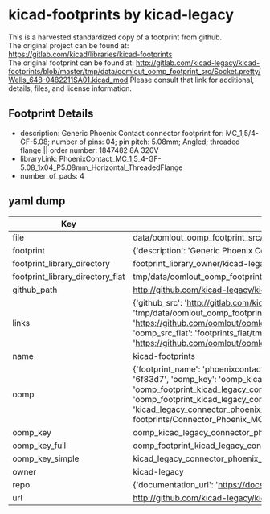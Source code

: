 # kicad-footprints by kicad-legacy  
This is a harvested standardized copy of a footprint from github.  
The original project can be found at:  
https://gitlab.com/kicad/libraries/kicad-footprints  
The original footprint can be found at:
http://gitlab.com/kicad-legacy/kicad-footprints/blob/master/tmp/data/oomlout_oomp_footprint_src/Socket.pretty/Wells_648-0482211SA01.kicad_mod
Please consult that link for additional, details, files, and license information.  
## Footprint Details
* description: Generic Phoenix Contact connector footprint for: MC_1,5/4-GF-5.08; number of pins: 04; pin pitch: 5.08mm; Angled; threaded flange || order number: 1847482 8A 320V  
* libraryLink: PhoenixContact_MC_1,5_4-GF-5.08_1x04_P5.08mm_Horizontal_ThreadedFlange  
* number_of_pads: 4  
## yaml dump  
| Key | Value |  
| --- | --- |  
| file | data/oomlout_oomp_footprint_src/kicad-footprints/Connector_Phoenix_MC_HighVoltage.pretty/PhoenixContact_MC_1,5_4-GF-5.08_1x04_P5.08mm_Horizontal_ThreadedFlange.kicad_mod |  
| footprint | {'description': 'Generic Phoenix Contact connector footprint for: MC_1,5/4-GF-5.08; number of pins: 04; pin pitch: 5.08mm; Angled; threaded flange || order number: 1847482 8A 320V', 'libraryLink': 'PhoenixContact_MC_1,5_4-GF-5.08_1x04_P5.08mm_Horizontal_ThreadedFlange', 'number_of_pads': 4} |  
| footprint_library_directory | footprint_library_owner/kicad-legacy_kicad-footprints |  
| footprint_library_directory_flat | tmp/data/oomlout_oomp_footprint_src/footprints_flat/kicad_legacy_connector_phoenix_mc_highvoltage_phoenixcontact_mc_1,5_4_gf_5_08_1x04_p5_08mm_horizontal_threadedflange/working |  
| github_path | http://github.com/kicad-legacy/kicad-footprints/blob/master/tmp/data/oomlout_oomp_footprint_src/Connector_Phoenix_MC_HighVoltage.pretty/PhoenixContact_MC_1,5_4-GF-5.08_1x04_P5.08mm_Horizontal_ThreadedFlange.kicad_mod |  
| links | {'github_src': 'http://gitlab.com/kicad-legacy/kicad-footprints/blob/master/tmp/data/oomlout_oomp_footprint_src/Socket.pretty/Wells_648-0482211SA01.kicad_mod', 'github_src_repo': 'https://gitlab.com/kicad/libraries/kicad-footprints', 'oomp_bot': 'tmp/data/oomlout_oomp_footprint_src/footprints/kicad_legacy_connector_phoenix_mc_highvoltage_phoenixcontact_mc_1,5_4_gf_5_08_1x04_p5_08mm_horizontal_threadedflange/working', 'oomp_bot_github': 'https://github.com/oomlout/oomlout_oomp_footprint_bot/tree/main/tmp/data/oomlout_oomp_footprint_src/footprints/kicad_legacy_connector_phoenix_mc_highvoltage_phoenixcontact_mc_1,5_4_gf_5_08_1x04_p5_08mm_horizontal_threadedflange/working', 'oomp_src_flat': 'footprints_flat/tmp/data/oomlout_oomp_footprint_src/footprints_flat/kicad_legacy_connector_phoenix_mc_highvoltage_phoenixcontact_mc_1,5_4_gf_5_08_1x04_p5_08mm_horizontal_threadedflange/working', 'oomp_src_flat_github': 'https://github.com/oomlout/oomlout_oomp_footprint_src/tree/main/tmp/data/oomlout_oomp_footprint_src/footprints_flat/kicad_legacy_connector_phoenix_mc_highvoltage_phoenixcontact_mc_1,5_4_gf_5_08_1x04_p5_08mm_horizontal_threadedflange/working'} |  
| name | kicad-footprints |  
| oomp | {'footprint_name': 'phoenixcontact_mc_1,5_4_gf_5_08_1x04_p5_08mm_horizontal_threadedflange', 'library_name': 'connector_phoenix_mc_highvoltage', 'md5': '6f83d7d423fb5cdf1eaae6edcd8a4fc6', 'md5_10': '6f83d7d423', 'md5_5': '6f83d', 'md5_6': '6f83d7', 'oomp_key': 'oomp_kicad_legacy_connector_phoenix_mc_highvoltage_phoenixcontact_mc_1,5_4_gf_5_08_1x04_p5_08mm_horizontal_threadedflange', 'oomp_key_extra': 'oomp_footprint_kicad_legacy_connector_phoenix_mc_highvoltage_phoenixcontact_mc_1,5_4_gf_5_08_1x04_p5_08mm_horizontal_threadedflange', 'oomp_key_full': 'oomp_footprint_kicad_legacy_connector_phoenix_mc_highvoltage_phoenixcontact_mc_1,5_4_gf_5_08_1x04_p5_08mm_horizontal_threadedflange_6f83d7', 'oomp_key_simple': 'kicad_legacy_connector_phoenix_mc_highvoltage_phoenixcontact_mc_1,5_4_gf_5_08_1x04_p5_08mm_horizontal_threadedflange', 'original_filename': 'data/oomlout_oomp_footprint_src/kicad-footprints/Connector_Phoenix_MC_HighVoltage.pretty/PhoenixContact_MC_1,5_4-GF-5.08_1x04_P5.08mm_Horizontal_ThreadedFlange.kicad_mod', 'owner_name': 'kicad_legacy'} |  
| oomp_key | oomp_kicad_legacy_connector_phoenix_mc_highvoltage_phoenixcontact_mc_1,5_4_gf_5_08_1x04_p5_08mm_horizontal_threadedflange |  
| oomp_key_full | oomp_footprint_kicad_legacy_connector_phoenix_mc_highvoltage_phoenixcontact_mc_1,5_4_gf_5_08_1x04_p5_08mm_horizontal_threadedflange |  
| oomp_key_simple | kicad_legacy_connector_phoenix_mc_highvoltage_phoenixcontact_mc_1,5_4_gf_5_08_1x04_p5_08mm_horizontal_threadedflange |  
| owner | kicad-legacy |  
| repo | {'documentation_url': 'https://docs.github.com/rest/repos/repos#get-a-repository', 'message': 'Not Found'} |  
| url | http://github.com/kicad-legacy/kicad-footprints |  

